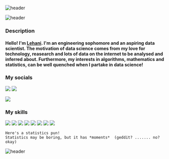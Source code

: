![header](https://capsule-render.vercel.app/api?type=waving&color=0:acb6e5,100:86fde8&height=200&section=header&text=Hello,%20I'm%20lehan1&fontSize=50&fontColor=ffffff&reversal=false)

![header](https://capsule-render.vercel.app/api?type=rounded&color=gradient&text=%20Hello%20and%20welcome%20to%20my%20Github%20profile!%20&height=100&fontSize=30&textBg=true)

### Description
#### Hello! I'm [Lehani](https://lehani1.github.io/lehan1.github.io/). I'm an engineering sophomore and an aspiring data scientist. The motivation of data science comes from my love for technology, reasearch and lots of data on the internet to be analysed and inferred about. Furthermore, my interests in algorithms, mathematics and statistics, can be well quenched when I partake in data science!



### My socials
![](https://img.icons8.com/ultraviolet/30/000000/discord-logo.png) ![](https://img.shields.io/badge/zoovy-%233502-blue)
<br/>

[![](https://img.icons8.com/office/30/000000/twitter.png)](https://twitter.com/Lehani_)

### My skills

![](https://img.icons8.com/color/48/000000/python--v1.png) ![](https://img.icons8.com/ios/48/000000/flask.png) ![](https://img.icons8.com/color/48/000000/c-plus-plus-logo.png) ![](https://img.icons8.com/office/48/000000/sql.png) ![](https://img.icons8.com/stickers/48/000000/api.png) ![](https://img.icons8.com/color/48/000000/flutter.png) ![](https://img.icons8.com/color/48/000000/dart.png) ![](https://img.icons8.com/nolan/64/git.png)



    Here's a statistics pun!
    Statistics may be boring, but it has *moments*  (geddit? ....... no? okay)




![header](https://capsule-render.vercel.app/api?type=waving&color=0:acb6e5,100:86fde8&height=200&text=sayonara!&fontSize=50&textBg=false&fontColor=ffffff&section=footer)

